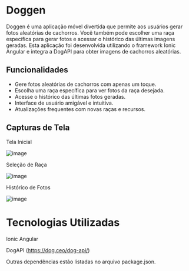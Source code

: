 # Doggen

Doggen é uma aplicação móvel divertida que permite aos usuários gerar fotos aleatórias de cachorros. Você também pode escolher uma raça específica para gerar fotos e acessar o histórico das últimas imagens geradas. Esta aplicação foi desenvolvida utilizando o framework Ionic Angular e integra a DogAPI para obter imagens de cachorros aleatórias.

## Funcionalidades

- Gere fotos aleatórias de cachorros com apenas um toque.
- Escolha uma raça específica para ver fotos da raça desejada.
- Acesse o histórico das últimas fotos geradas.
- Interface de usuário amigável e intuitiva.
- Atualizações frequentes com novas raças e recursos.

## Capturas de Tela

Tela Inicial

![image](https://github.com/DioneyJunior/doggen/assets/123474113/cd6a1700-320c-4748-afa8-ec608f7d3cae)

Seleção de Raça

![image](https://github.com/DioneyJunior/doggen/assets/123474113/dc885d12-bed4-4da9-836d-dfdaf44335b6)

Histórico de Fotos

![image](https://github.com/DioneyJunior/doggen/assets/123474113/d955e646-3203-4639-aa1e-709376526ae8)


# Tecnologias Utilizadas
 Ionic Angular
 
 DogAPI (https://dog.ceo/dog-api/) 
 
 Outras dependências estão listadas no arquivo package.json.
